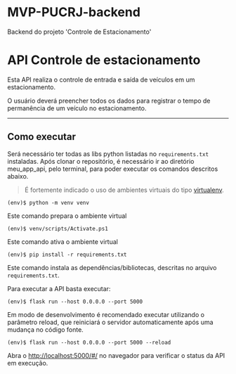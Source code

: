 # MVP-PUCRJ-backend
Backend do projeto 'Controle de Estacionamento'

# API Controle de estacionamento

Esta API realiza o controle de entrada e saída de veículos em um estacionamento.

O usuário deverá preencher todos os dados para registrar o tempo de permanência de um veículo no estacionamento.

---
## Como executar 


Será necessário ter todas as libs python listadas no `requirements.txt` instaladas.
Após clonar o repositório, é necessário ir ao diretório meu_app_api, pelo terminal, para poder executar os comandos descritos abaixo.

> É fortemente indicado o uso de ambientes virtuais do tipo [virtualenv](https://virtualenv.pypa.io/en/latest/installation.html).


```
(env)$ python -m venv venv
```
Este comando prepara o ambiente virtual

```
(env)$ venv/scripts/Activate.ps1
```
Este comando ativa o ambiente virtual

```
(env)$ pip install -r requirements.txt
```

Este comando instala as dependências/bibliotecas, descritas no arquivo `requirements.txt`.

Para executar a API  basta executar:

```
(env)$ flask run --host 0.0.0.0 --port 5000
```

Em modo de desenvolvimento é recomendado executar utilizando o parâmetro reload, que reiniciará o servidor
automaticamente após uma mudança no código fonte. 

```
(env)$ flask run --host 0.0.0.0 --port 5000 --reload
```

Abra o [http://localhost:5000/#/](http://localhost:5000/#/) no navegador para verificar o status da API em execução.
